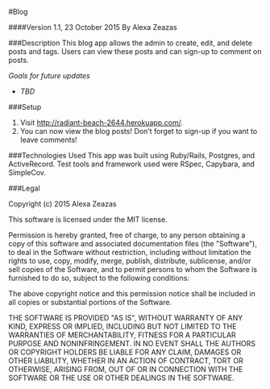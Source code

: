 #Blog

####Version 1.1, 23 October 2015
By Alexa Zeazas

###Description
This blog app allows the admin to create, edit, and delete posts and tags. Users can view these posts and can sign-up to comment on posts.

_Goals for future updates_
* _TBD_

###Setup
1. Visit http://radiant-beach-2644.herokuapp.com/.
2. You can now view the blog posts! Don't forget to sign-up if you want to leave comments!

###Technologies Used
This app was built using Ruby/Rails, Postgres, and ActiveRecord. Test tools and framework used were RSpec, Capybara, and SimpleCov.

###Legal

Copyright (c) 2015 Alexa Zeazas

This software is licensed under the MIT license.

Permission is hereby granted, free of charge, to any person obtaining a copy of this software and associated documentation files (the "Software"), to deal in the Software without restriction, including without limitation the rights to use, copy, modify, merge, publish, distribute, sublicense, and/or sell copies of the Software, and to permit persons to whom the Software is furnished to do so, subject to the following conditions:

The above copyright notice and this permission notice shall be included in all copies or substantial portions of the Software.

THE SOFTWARE IS PROVIDED "AS IS", WITHOUT WARRANTY OF ANY KIND, EXPRESS OR IMPLIED, INCLUDING BUT NOT LIMITED TO THE WARRANTIES OF MERCHANTABILITY, FITNESS FOR A PARTICULAR PURPOSE AND NONINFRINGEMENT. IN NO EVENT SHALL THE AUTHORS OR COPYRIGHT HOLDERS BE LIABLE FOR ANY CLAIM, DAMAGES OR OTHER LIABILITY, WHETHER IN AN ACTION OF CONTRACT, TORT OR OTHERWISE, ARISING FROM, OUT OF OR IN CONNECTION WITH THE SOFTWARE OR THE USE OR OTHER DEALINGS IN THE SOFTWARE.
